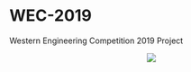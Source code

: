 # WEC-2019
Western Engineering Competition 2019 Project 
<p align="center">
  <img src= https://wec2019.ca/wp-content/uploads/2018/05/WEC2019_SiteLogo_v2_LIGHTBG.png>
</p>
